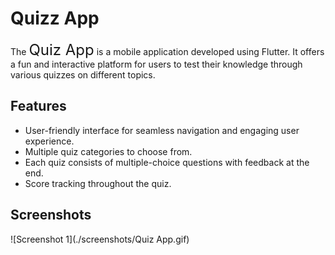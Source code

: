 # Quizz App

The <span style="font-size: 24px;">Quiz App</span> is a mobile application developed using Flutter. It offers a fun and interactive platform for users to test their knowledge through various quizzes on different topics.

## Features

- User-friendly interface for seamless navigation and engaging user experience.
- Multiple quiz categories to choose from.
- Each quiz consists of multiple-choice questions with feedback at the end.
- Score tracking throughout the quiz.

## Screenshots
![Screenshot 1](./screenshots/Quiz App.gif)

